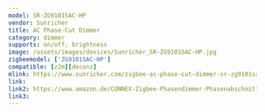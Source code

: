 ```yaml
---
model: SR-ZG9101SAC-HP
vendor: Sunricher
title: AC Phase-Cut Dimmer
category: dimmer
supports: on/off, brightness
image: /assets/images/devices/Sunricher_SR-ZG9101SAC-HP.jpg
zigbeemodel: ['ZG9101SAC-HP']
compatible: [z2m][deconz]
mlink: https://www.sunricher.com/zigbee-ac-phase-cut-dimmer-sr-zg9101sac-hp.html
link: 
link2: https://www.amazon.de/CONNEX-Zigbee-Phasendimmer-Phasenabschnitt-Dimmer/dp/B07MC6GB9V
link3: 
---
```

